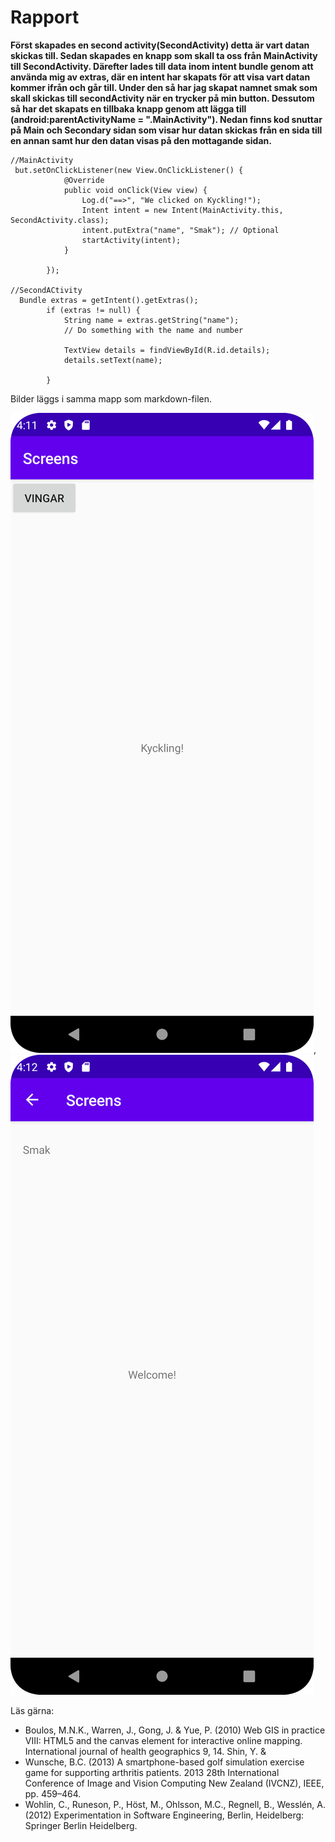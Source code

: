 
# Rapport

**Först skapades en second activity(SecondActivity) detta är vart datan skickas till. Sedan skapades en knapp som skall ta oss från MainActivity till SecondActivity. Därefter lades till data inom intent bundle genom att använda mig av extras, där en intent har skapats för att visa vart datan kommer ifrån och går till. Under den så har jag skapat namnet smak som skall skickas till secondActivity när en trycker på min button. Dessutom så har det skapats en tillbaka knapp genom att lägga till (android:parentActivityName = ".MainActivity"). Nedan finns kod snuttar på Main och Secondary sidan som visar hur datan skickas från en sida till en annan samt hur den datan visas på den mottagande sidan.**

```
//MainActivity
 but.setOnClickListener(new View.OnClickListener() {
            @Override
            public void onClick(View view) {
                Log.d("==>", "We clicked on Kyckling!");
                Intent intent = new Intent(MainActivity.this, SecondActivity.class);
                intent.putExtra("name", "Smak"); // Optional
                startActivity(intent);
            }

        });

//SecondACtivity
  Bundle extras = getIntent().getExtras();
        if (extras != null) {
            String name = extras.getString("name");
            // Do something with the name and number

            TextView details = findViewById(R.id.details);
            details.setText(name);

        }
```

Bilder läggs i samma mapp som markdown-filen.

![img.png](img.png), ![img_1.png](img_1.png)

Läs gärna:

- Boulos, M.N.K., Warren, J., Gong, J. & Yue, P. (2010) Web GIS in practice VIII: HTML5 and the canvas element for interactive online mapping. International journal of health geographics 9, 14. Shin, Y. &
- Wunsche, B.C. (2013) A smartphone-based golf simulation exercise game for supporting arthritis patients. 2013 28th International Conference of Image and Vision Computing New Zealand (IVCNZ), IEEE, pp. 459–464.
- Wohlin, C., Runeson, P., Höst, M., Ohlsson, M.C., Regnell, B., Wesslén, A. (2012) Experimentation in Software Engineering, Berlin, Heidelberg: Springer Berlin Heidelberg.
